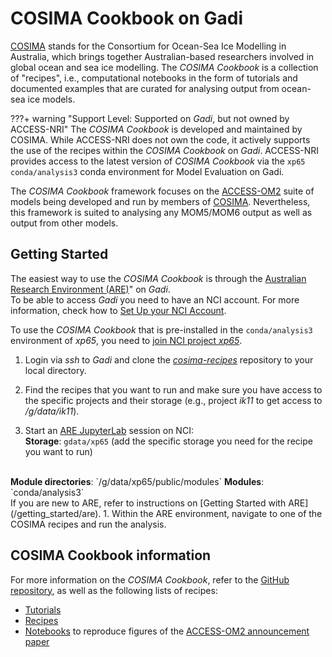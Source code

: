 # COSIMA Cookbook on Gadi


<a href="http://cosima.org.au/" target="_blank">COSIMA</a> stands for the Consortium for Ocean-Sea Ice Modelling in Australia, which brings together Australian-based researchers involved in global ocean and sea ice modelling. The <i>COSIMA Cookbook</i> is a collection of "recipes", i.e., computational notebooks in the form of tutorials and documented examples that are curated for analysing output from ocean-sea ice models.

???+ warning "Support Level: Supported on <i>Gadi</i>, but not owned by ACCESS-NRI"
    <!-- Who develped the tool? -->
    The <i>COSIMA Cookbook</i> is developed and maintained by COSIMA. While ACCESS-NRI does not own the code, it actively supports the use of the recipes within the <i>COSIMA Cookbook</i> on <i>Gadi</i>. 
    ACCESS-NRI provides access to the latest version of <i>COSIMA Cookbook</i> via the `xp65` `conda/analysis3` conda environment for Model Evaluation on Gadi.

The <i>COSIMA Cookbook</i> framework focuses on the <a href="/models/configurations/access-om">ACCESS-OM2</a> suite of models being developed and run by members of <a href="http://cosima.org.au/" target="_blank">COSIMA</a>. Nevertheless, this framework is suited to analysing any MOM5/MOM6 output as well as output from other models.

## Getting Started

The easiest way to use the _COSIMA Cookbook_ is through the [Australian Research Environment (ARE)](https://are.nci.org.au)" on _Gadi_.<br>
To be able to access _Gadi_ you need to have an NCI account. For more information, check how to [Set Up your NCI Account](/getting_started/set_up_nci_account).

To use the <i>COSIMA Cookbook</i> that is pre-installed in the `conda/analysis3` environment of *xp65*, you need to <a href="https://my.nci.org.au/mancini/project/xp65" target="_blank">join NCI project *xp65*</a>.

1. Login  via *ssh* to <i>Gadi</i> and clone the <a href="https://github.com/COSIMA/cosima-recipes" target="_blank"><i>cosima-recipes</i></a> repository to your local directory.  

2. Find the recipes that you want to run and make sure you have access to the specific projects and their storage (e.g., project *ik11* to get access to */g/data/ik11*).

3. Start an <a href="https://are.nci.org.au" target="_blank">ARE JupyterLab</a> session on NCI:  
  <b>Storage</b>: `gdata/xp65` (add the specific storage you need for the recipe you want to run)
  <br>
  <b>Module directories</b>: `/g/data/xp65/public/modules`  
  <b>Modules</b>: `conda/analysis3`
  <br>
  If you are new to ARE, refer to instructions on [Getting Started with ARE](/getting_started/are).
1. Within the ARE environment, navigate to one of the COSIMA recipes and run the analysis.

## COSIMA Cookbook information

For more information on the <i>COSIMA Cookbook</i>, refer to the <a href="https://github.com/COSIMA/cosima-recipes" target="_blank">GitHub repository</a>, as well as the following lists of recipes:

- <a href="https://cosima-recipes.readthedocs.io/en/latest/tutorials.html" target="_blank">Tutorials</a>
- <a href="https://cosima-recipes.readthedocs.io/en/latest/recipes.html" target="_blank">Recipes</a>
- <a href="https://github.com/COSIMA/cosima-recipes/tree/main/ACCESS-OM2-GMD-Paper-Figs" target="_blank">Notebooks</a> to reproduce figures of the <a href="https://gmd.copernicus.org/articles/13/401/2020/" target="_blank">ACCESS-OM2 announcement paper</a>


